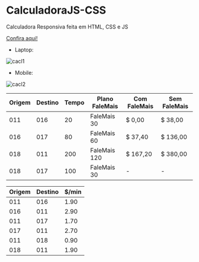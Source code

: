 # CalculadoraJS-CSS
Calculadora Responsiva feita em HTML, CSS e JS

<a href="https://lucasalmeidasar.github.io/CalculadoraJS-CSS">Confira aqui!</a>

* Laptop:

![cacl1](https://user-images.githubusercontent.com/62060142/111874556-a0af8080-8974-11eb-9877-65efc6edcf89.png)

* Mobile:

![cacl2](https://user-images.githubusercontent.com/62060142/111874593-c0df3f80-8974-11eb-8932-962c69533375.png)
 

Origem | Destino | Tempo | Plano FaleMais | Com FaleMais | Sem FaleMais
------ | ------- | ----- | -------------- | ------------ | ------------
011    | 016     | 20    | FaleMais 30    | $ 0,00       | $ 38,00
016    | 017     | 80    | FaleMais 60    | $ 37,40      | $ 136,00
018    | 011     | 200   | FaleMais 120   | $ 167,20     | $ 380,00
018    | 017     | 100   | FaleMais 30    | -            | -


Origem | Destino | $/min
------ | ------- | -----
011    | 016     | 1.90
016    | 011     | 2.90
011    | 017     | 1.70
017    | 011     | 2.70
011    | 018     | 0.90
018    | 011     | 1.90
